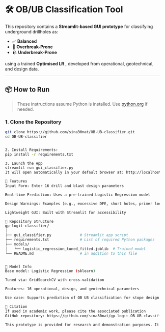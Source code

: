 # 🛠️ OB/UB Classification Tool

This repository contains a **Streamlit-based GUI prototype** for classifying underground drillholes as:

- ✅ **Balanced**
- 🚧 **Overbreak-Prone**
- 🪨 **Underbreak-Prone**

using a trained **Optimised LR** , developed from operational, geotechnical, and design data.

---

## 📦 How to Run

> These instructions assume Python is installed. Use [python.org](https://www.python.org/downloads/) if needed.

### 1. Clone the Repository

```bash
git clone https://github.com/sina30nat/OB-UB-classifier.git
cd OB-UB-classifier


2. Install Requirements:
pip install -r requirements.txt

3. Launch the App
streamlit run gui_classifier.py
It will open automatically in your default browser at: http://localhost:8501

🎯 Features
Input Form: Enter 16 drill and blast design parameters

Real-time Prediction: Uses a pre-trained Logistic Regression model

Design Warnings: Examples (e.g., excessive DFE, short holes, primer location)

Lightweight GUI: Built with Streamlit for accessibility

📁 Repository Structure
gp-logit-classifier/
│
├── gui_classifier.py             # Streamlit app script
├── requirements.txt              # List of required Python packages
├── models/
│   └── logistic_regression_tuned_fitted.joblib  # Trained model
└── README.md                     # in addition to this file


🔬 Model Info
Base model: Logistic Regression (sklearn)

Tuned via: GridSearchCV with cross-validation

Features: 16 operational, design, and geotechnical parameters

Use case: Supports prediction of OB UB classification for stope design evaluation in underground mining

📄 Citation
If used in academic work, please cite the associated publication
GitHub repository: https://github.com/sina30nat/gp-logit-OB-UB-classifier

This prototype is provided for research and demonstration purposes. It is not intended for direct production use without further validation.
